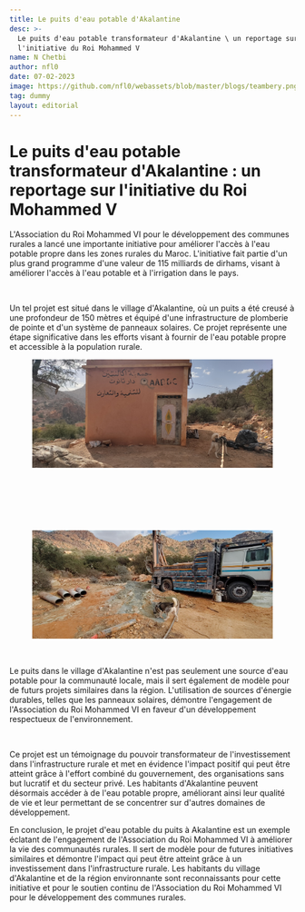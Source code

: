 ```yaml
---
title: Le puits d'eau potable d'Akalantine
desc: >-
  Le puits d'eau potable transformateur d'Akalantine \ un reportage sur
  l'initiative du Roi Mohammed V
name: N Chetbi
author: nfl0
date: 07-02-2023
image: https://github.com/nfl0/webassets/blob/master/blogs/teambery.png?raw=true
tag: dummy
layout: editorial
---
```


# Le puits d'eau potable transformateur d'Akalantine : un reportage sur l'initiative du Roi Mohammed V

L'Association du Roi Mohammed VI pour le développement des communes rurales a lancé une importante initiative pour améliorer l'accès à l'eau potable propre dans les zones rurales du Maroc. L'initiative fait partie d'un plus grand programme d'une valeur de 115 milliards de dirhams, visant à améliorer l'accès à l'eau potable et à l'irrigation dans le pays.

<figure><img src="https://middle-east-online.com/sites/default/files/styles/home_special_coverage_1920xauto/public/2022-11/morocco%20king%20Mohammed%20VI.jpg?itok=AkrS_z5G" alt=""><figcaption></figcaption></figure>

Un tel projet est situé dans le village d'Akalantine, où un puits a été creusé à une profondeur de 150 mètres et équipé d'une infrastructure de plomberie de pointe et d'un système de panneaux solaires. Ce projet représente une étape significative dans les efforts visant à fournir de l'eau potable propre et accessible à la population rurale.

<div>

<figure><img src="../.gitbook/assets/6.jpg" alt=""><figcaption></figcaption></figure>

 

<figure><img src="../.gitbook/assets/5.jpg" alt=""><figcaption></figcaption></figure>

 

<figure><img src="../.gitbook/assets/4.jpg" alt=""><figcaption></figcaption></figure>

 

<figure><img src="../.gitbook/assets/3.jpg" alt=""><figcaption></figcaption></figure>

 

<figure><img src="../.gitbook/assets/2.jpg" alt=""><figcaption></figcaption></figure>

 

<figure><img src="../.gitbook/assets/1.jpg" alt=""><figcaption></figcaption></figure>

</div>

Le puits dans le village d'Akalantine n'est pas seulement une source d'eau potable pour la communauté locale, mais il sert également de modèle pour de futurs projets similaires dans la région. L'utilisation de sources d'énergie durables, telles que les panneaux solaires, démontre l'engagement de l'Association du Roi Mohammed VI en faveur d'un développement respectueux de l'environnement.

<figure><img src="https://www.moroccoworldnews.com/wp-content/uploads/2023/01/casablanca-to-host-fifth-industry-mornings-to-discuss-moroccos-water-management-800x450.jpeg" alt=""><figcaption></figcaption></figure>

Ce projet est un témoignage du pouvoir transformateur de l'investissement dans l'infrastructure rurale et met en évidence l'impact positif qui peut être atteint grâce à l'effort combiné du gouvernement, des organisations sans but lucratif et du secteur privé. Les habitants d'Akalantine peuvent désormais accéder à de l'eau potable propre, améliorant ainsi leur qualité de vie et leur permettant de se concentrer sur d'autres domaines de développement.

En conclusion, le projet d'eau potable du puits à Akalantine est un exemple éclatant de l'engagement de l'Association du Roi Mohammed VI à améliorer la vie des communautés rurales. Il sert de modèle pour de futures initiatives similaires et démontre l'impact qui peut être atteint grâce à un investissement dans l'infrastructure rurale. Les habitants du village d'Akalantine et de la région environnante sont reconnaissants pour cette initiative et pour le soutien continu de l'Association du Roi Mohammed VI pour le développement des communes rurales.

